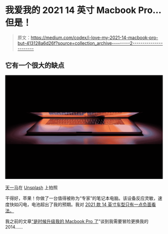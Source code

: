 # 我爱我的 2021 14 英寸 Macbook Pro…但是！

> 原文：<https://medium.com/codex/i-love-my-2021-14-macbook-pro-but-413128a6d26f?source=collection_archive---------2----------------------->

## 它有一个很大的缺点

![](img/705baf1eb75484700ab662089a36d1d9.png)

[天一马](https://unsplash.com/@tma?utm_source=medium&utm_medium=referral)在 [Unsplash](https://unsplash.com?utm_source=medium&utm_medium=referral) 上拍照

干得好，苹果！你做了一台值得被称为“专家”的笔记本电脑。该设备反应灵敏，速度快如闪电，电池超出了我的预期。我对 [2021 款 14 英寸车型只有一点负面看法。](https://amzn.to/3Mars9I)

我之前的文章[“是时候升级我的 Macbook Pro 了](/@jclos2679/it-was-time-to-upgrade-my-macbook-pro-79c150d6149b)”谈到我需要冒险更换我的 2014……